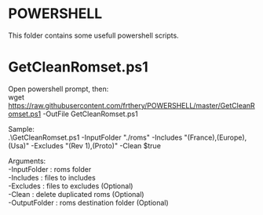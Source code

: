 # POWERSHELL
This folder contains some usefull powershell scripts.

GetCleanRomset.ps1
=======================
Open powershell prompt, then:<br/>
wget https://raw.githubusercontent.com/frthery/POWERSHELL/master/GetCleanRomset.ps1 -OutFile GetCleanRomset.ps1

Sample:<br/>
.\GetCleanRomset.ps1 -InputFolder "./roms" -Includes "(France),(Europe),(Usa)" -Excludes "(Rev 1),(Proto)" -Clean $true

Arguments:<br/>
-InputFolder  : roms folder<br/>
-Includes     : files to includes<br/>
-Excludes     : files to excludes (Optional)<br/>
-Clean        : delete duplicated roms (Optional)<br/>
-OutputFolder : roms destination folder (Optional)<br/>
